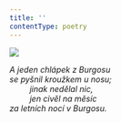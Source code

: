 ```yaml
---
title: ''
contentType: poetry
---
```


<section>

![](../Images/060.jpg)

_A jeden chlápek z Burgosu  
se pyšnil kroužkem u nosu;  
         jinak nedělal nic,  
         jen civěl na měsíc  
za letních nocí v Burgosu._

</section>
